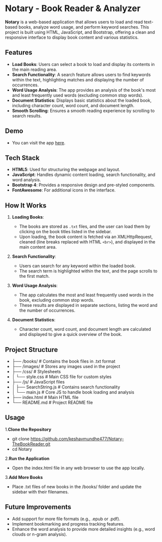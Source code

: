 # Notary - Book Reader & Analyzer

**Notary** is a web-based application that allows users to load and read text-based books, analyze word usage, and perform keyword searches. This project is built using HTML, JavaScript, and Bootstrap, offering a clean and responsive interface to display book content and various statistics.

## Features

- **Load Books**: Users can select a book to load and display its contents in the main reading area.
- **Search Functionality**: A search feature allows users to find keywords within the text, highlighting matches and displaying the number of occurrences.
- **Word Usage Analysis**: The app provides an analysis of the book's most and least frequently used words (excluding common stop words).
- **Document Statistics**: Displays basic statistics about the loaded book, including character count, word count, and document length.
- **Smooth Scrolling**: Ensures a smooth reading experience by scrolling to search results.

 ## Demo

- You can visit the app [here](https://keshavmundhe477.github.io/Notary-TheBookReader/).

## Tech Stack

- **HTML5**: Used for structuring the webpage and layout.
- **JavaScript**: Handles dynamic content loading, search functionality, and word analysis.
- **Bootstrap 4**: Provides a responsive design and pre-styled components.
- **FontAwesome**: For additional icons in the interface.

## How It Works

1. **Loading Books**: 
   - The books are stored as `.txt` files, and the user can load them by clicking on the book titles listed in the sidebar.
   - Upon loading, the book content is fetched via an XMLHttpRequest, cleaned (line breaks replaced with HTML `<br>`), and displayed in the main content area.

2. **Search Functionality**:
   - Users can search for any keyword within the loaded book.
   - The search term is highlighted within the text, and the page scrolls to the first match.

3. **Word Usage Analysis**:
   - The app calculates the most and least frequently used words in the book, excluding common stop words.
   - These results are displayed in separate sections, listing the word and the number of occurrences.

4. **Document Statistics**:
   - Character count, word count, and document length are calculated and displayed to give a quick overview of the book.

## Project Structure

- ├── /books/                  # Contains the book files in .txt format
- ├── /images/                 # Stores any images used in the project
- ├── /css/                    # Stylesheets
- │   └── style.css            # Main CSS file for custom styles
- ├── /js/                     # JavaScript files
- │   ├── SearchString.js      # Contains search functionality
- │   └── main.js              # Core JS to handle book loading and analysis
- ├── index.html               # Main HTML file
- └── README.md                # Project README file

## Usage

1.**Clone the Repository**

- git clone https://github.com/keshavmundhe477/Notary-TheBookReader.git
- cd Notary

2.**Run the Application**

- Open the index.html file in any web browser to use the app locally.

3.**Add More Books**

- Place .txt files of new books in the /books/ folder and update the sidebar with their filenames.


## Future Improvements

- Add support for more file formats (e.g., .epub or .pdf).
- Implement bookmarking and progress tracking features.
- Enhance the word analysis to provide more detailed insights (e.g., word clouds or n-gram analysis).
